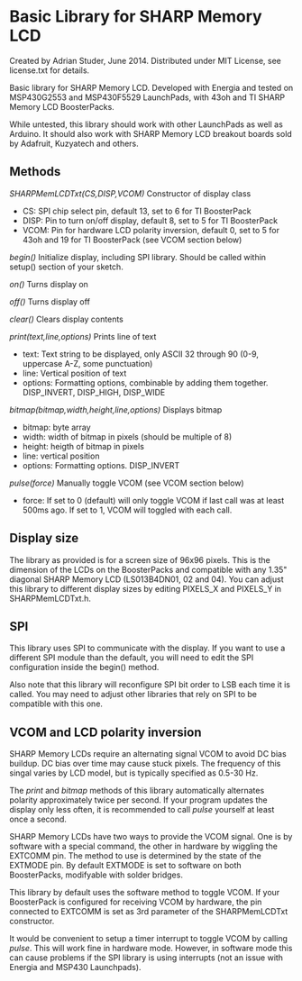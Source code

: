 Basic Library for SHARP Memory LCD
==================================

Created by Adrian Studer, June 2014.
Distributed under MIT License, see license.txt for details.

Basic library for SHARP Memory LCD. Developed with Energia and tested on MSP430G2553 and MSP430F5529 LaunchPads, 
with 43oh and TI SHARP Memory LCD BoosterPacks.

While untested, this library should work with other LaunchPads as well as Arduino. It should also work with
SHARP Memory LCD breakout boards sold by Adafruit, Kuzyatech and others.

Methods
-------

*SHARPMemLCDTxt(CS,DISP,VCOM)* Constructor of display class
- CS: SPI chip select pin, default 13, set to 6 for TI BoosterPack
- DISP: Pin to turn on/off display, default 8, set to 5 for TI BoosterPack
- VCOM: Pin for hardware LCD polarity inversion, default 0, set to 5 for 43oh and 19 for TI BoosterPack (see VCOM section below)

*begin()* Initialize display, including SPI library. Should be called within setup() section of your sketch.

*on()* Turns display on

*off()* Turns display off

*clear()* Clears display contents

*print(text,line,options)* Prints line of text
- text: Text string to be displayed, only ASCII 32 through 90 (0-9, uppercase A-Z, some punctuation)
- line: Vertical position of text
- options: Formatting options, combinable by adding them together. DISP_INVERT, DISP_HIGH, DISP_WIDE 

*bitmap(bitmap,width,height,line,options)* Displays bitmap
- bitmap: byte array
- width: width of bitmap in pixels (should be multiple of 8)
- height: heigth of bitmap in pixels
- line: vertical position
- options: Formatting options. DISP_INVERT

*pulse(force)* Manually toggle VCOM (see VCOM section below)
- force: If set to 0 (default) will only toggle VCOM if last call was at least 500ms ago. If set to 1, VCOM will toggled with each call.

Display size
------------

The library as provided is for a screen size of 96x96 pixels. This is the dimension of the LCDs on the BoosterPacks and compatible with any 1.35" diagonal SHARP Memory LCD (LS013B4DN01, 02 and 04). You can adjust this library to different display sizes by editing PIXELS_X and PIXELS_Y in SHARPMemLCDTxt.h.

SPI
---

This library uses SPI to communicate with the display. If you want to use a different SPI module than the default, you will need to edit the SPI configuration inside the begin() method.

Also note that this library will reconfigure SPI bit order to LSB each time it is called. You may need to adjust other libraries that rely on SPI to be compatible with this one.


VCOM and LCD polarity inversion
-------------------------------

SHARP Memory LCDs require an alternating signal VCOM to avoid DC bias buildup. DC bias over time may cause stuck pixels.
The frequency of this singal varies by LCD model, but is typically specified as 0.5-30 Hz.

The *print* and *bitmap* methods of this library automatically alternates polarity approximately twice per second.
If your program updates the display only less often, it is recommended to call *pulse* yourself at least once a second.

SHARP Memory LCDs have two ways to provide the VCOM signal. One is by software with a special command, the other in hardware by
wiggling the EXTCOMM pin. The method to use is determined by the state of the EXTMODE pin. By default EXTMODE is set to software 
on both BoosterPacks, modifyable with solder bridges.

This library by default uses the software method to toggle VCOM. If your BoosterPack is configured for receiving VCOM by hardware,
the pin connected to EXTCOMM is set as 3rd parameter of the SHARPMemLCDTxt constructor. 

It would be convenient to setup a timer interrupt to toggle VCOM by calling *pulse*. This will work fine in hardware mode. However,
in software mode this can cause problems if the SPI library is using interrupts (not an issue with Energia and MSP430 Launchpads).

